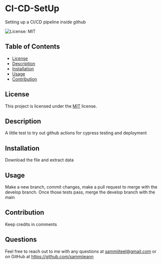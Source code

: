 # CI-CD-SetUp
Setting up a CI/CD pipeline inside github

![License: MIT](https://img.shields.io/badge/License-MIT-yellow.svg)

## Table of Contents
- [License](#license)
- [Description](#description)
- [Installation](#installation)
- [Usage](#usage)
- [Contribution](#contribution)

## License
This project is licensed under the [MIT](https://opensource.org/licenses/MIT) license.

## Description
A little test to try out github actions for cypress testing and deployment

## Installation
Download the file and extract data

## Usage
Make a new branch, commit changes, make a pull request to merge with the develop branch. Once those tests pass, merge the develop branch with the main

## Contribution
Keep credits in comments

## Questions
Feel free to reach out to me with any questions at sammijteel@gmail.com or on GitHub at https://github.com/sammijeann
